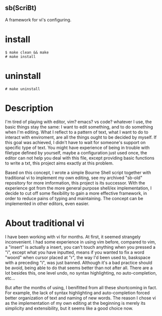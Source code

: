 ## sb(ScriBt)
A framework for vi's configuring.

# install
```
$ make clean && make
# make install
```
# uninstall 
```
# make uninstall
```

# Description

I'm tired of playing with editor,
vim? emacs? vs code? whatever I use,
the basic things stay the same:
I want to edit something,
and to do something when I'm editing.
What I reflect to a pattern of text,
what I want to do to interact with enviroment,
are all the things ought to be decided by myself.
If this goal was achieved, 
I didn't have to wait for someone's support 
on specific type of text.
You might have experience of being in trouble with
filetype defined by yourself,
maybe a configuration just used once,
the editor can not help you deal with this file,
except providing basic functions to write a txt,
this project aims exactly at this problem.

Based on this concept,
I wrote a simple Bourne Shell script together with traditional vi
to implement my own editing, 
see my archived "sb-old" repository for more imformation,
this project is its successor.
With the experience 
got from the more general purpose shell/ex implementation,
I decide to cut off some flexibility
to gain a more effective framework,
in order to reduce pains of typing and maintaining.
The concept can be implemented in other editors, 
even easier.

# About traditional vi 

I have been working with vi for months.
At first, it seemed strangely inconvenient.
I had some experience in using vim before,
compared to vim, a "insert" is actually a insert,
you can't touch anything when you pressed a "i",
except what you have inputted,
means if you wanted to fix a word "woord"
when cursor placed at "r",
the way I'd been used to, 
baskspace with a preceding "i",
was just banned.
Although it's a bad practice should be avoid,
being able to do that seems better than not after all.
There are a lot besides this,
one level undo, no syntax highlighting,
no auto-completion, etc...

But after the months of using,
I benifitted from all these shortcoming in fact.
For example, 
the lack of syntax highlighting and auto-completion forced
better organization of text and naming of new words.
The reason I chose vi as the implementation of my own editing
at the beginning is merely its simplicity and extensibility,
but it seems like a good choice now.

